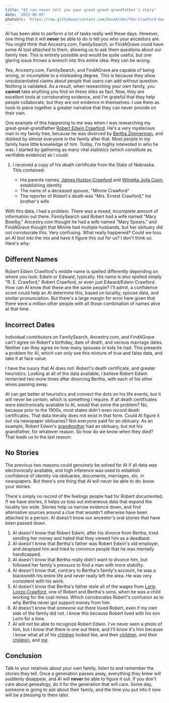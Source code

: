 ```yaml
---
title: "AI can never tell you your great-great-grandfather's story"
date: '2023-06-03'
photoSrc: 'https://raw.githubusercontent.com/DaveAldon/The-Crawford-Genealogy-Compendium/main/public/resources/posts/grandfather-story.png'
---
```


AI has been able to perform a lot of tasks really well these days. However, one thing that it will **never** be able to do is tell you who your ancestors are. You might think that Ancestry.com, FamilySearch, or FindAGrave could have some AI tool attached to them, allowing us to ask them questions about our family tree. This is entirely possible and would be quite useful, but one glaring issue throws a wrench into this entire idea: they can be wrong.

Yes, Ancestry.com, FamilySearch, and FindAGrave are capable of being wrong, or incomplete to a misleading degree. This is because they allow unsubstantiated claims about people that users can add without question. Nothing is validated. As a result, when researching your own family, you **cannot** take anything you find on these sites as fact. Now, they _are_ excellent tools at corroborating evidence, and I'm grateful that they help people collaborate, but they are not evidence in themselves. I use them as tools to piece together a greater narrative that they can never provide on their own.

One example of this happening to me was when I was researching my great-great-grandfather [Robert Edwin Crawford](https://www.crawfordlineage.com/person/0e2f186b-55b7-496f-8541-2a10b40f2863). He's a very mysterious man in my family tree, because he was divorced by [Bertha Zimmerman](https://www.crawfordlineage.com/person/8a783f16-9ff4-448e-8234-9221aa196e89), and disliked by almost everyone in the family after that. Most people in my family have little knowledge of him. Today, I'm highly interested in who he was. I started by gathering as many vital statistics (which constitute as verifiable evidence) as I could:

1. I received a copy of his death certificate from the State of Nebraska. This contained:

   - His parents names, [James Huston Crawford](https://www.crawfordlineage.com/person/feb49296-d16e-4487-b44d-c5b4f09e5a5d) and [Wilnetta Julia Coon](https://www.crawfordlineage.com/person/6d336512-b995-4c84-b202-64741760940d), establishing identity
   - The name of a deceased spouse, "Minnie Crawford"
   - The reporter of Robert's death was "Mrs. Ernest Crawford," his brother's wife

With this data, I had a problem. There was a mixed, incomplete amount of information out there. FamilySearch said Robert had a wife named "Mary Bowlby," Ancestry.com thought he had a wife named "Mary Spears," and FindAGrave thought that Minnie had multiple husbands, but her obituary did not corroborate this. Very confusing. What really happened? Could we toss an AI tool into the mix and have it figure this out for us? I don't think so. Here's why:

## Different Names

Robert Edwin Crawford's middle name is spelled differently depending on where you look: Edwin or Edward, typically. His name is also spelled simply "R. E. Crawford," Robert Crawford, or even just Edward/Edwin Crawford. How can AI know that these are the same people? I'll admit, a confidence score could help an AI determine this, based on locality, spouse data, and similar pronunciation. But there's a large margin for error here given that there were a million other people with all those combination of names alive at that time.

## Incorrect Dates

Individual contributors on FamilySearch, Ancestry.com, and FindAGrave can't agree on Robert's birthday, date of death, and various marriage dates. Neither can they agree on how many spouses or kids he had. This presents a problem for AI, which can only see this mixture of true and false data, and take it at face value.

I have the luxury that AI does not: Robert's death certificate, and greater heuristics. Looking at all of the data available, I believe Robert Edwin remarried two more times after divorcing Bertha, with each of his other wives passing away.

AI can get better at heuristics and connect the dots on his life events, but it will never be _certain_, which is something I require. If all death certificates were electronically available to AI, would that solve the problem? No, because prior to the 1900s, most states didn't even _record_ death certificates. That data literally does not exist in that form. Could AI figure it out via newspaper obituaries? Not everyone paid for an obituary. As an example, Robert Edwin's [grandmother](https://www.crawfordlineage.com/person/00c70b8a-4da4-4af6-bfc5-b27a32e0d41d) had an obituary, but not his grandfather, for whatever reason. So how do we know when they died? That leads us to the last reason:

## No Stories

The previous two reasons could genuinely be solved for AI if all data was electronically available, and high inference was used to establish confidence of identity via obituaries, documents, marriages, etc. in newspapers. But there's one thing that AI will never be able to do: know your stories.

There's simply no record of the feelings people had for Robert documented. If we have stories, it helps us toss out extraneous data that expand the locality too wide. Stories help us narrow evidence down, and find alternative sources around a clue that wouldn't otherwise have been attached to a person. AI doesn't know our ancestor's oral stories that have been passed down.

1. AI doesn't know that Robert Edwin, after his divorce from Bertha, tried sending her money and hated that they viewed him as a deadbeat.
2. AI doesn't know that Bertha's father was Robert Edwin's old employer, and despised him and tried to convince people that he was mentally handicapped.
3. AI doesn't know that Bertha really didn't want to divorce him, but followed her family's pressure to find a man with more stability.
4. AI doesn't know that, contrary to Bertha's family's account, he was a blacksmith his entire life and never really left the area. He was very consistent with his work.
5. AI doesn't know that Bertha's father stole all of the wages from [Lorin Lonzo Crawford](https://www.crawfordlineage.com/person/5999039a-efb7-4cb7-b1f9-6d04804b9aba), one of Robert and Bertha's sons, when he was a child working for the coal mines. Which corroborates Robert's confusion as to why Bertha never got support money from him.
6. AI doesn't know that _someone_ out there loved Robert, even if my own side of the family did not. I know this because Robert lived with his son Lorin for a time.
7. AI will not be able to recognize Robert Edwin. I've never seen a photo of him, but I know that there is one out there, and I'll know it's him because I know what all of his [children](https://www.crawfordlineage.com/person/7e4764cd-f9f1-4a5b-ae73-a381445752f0) looked like, and their [children](https://www.crawfordlineage.com/person/9e9f1aee-0956-49a1-8fe6-aa820bb79d4d), and their [children](https://www.crawfordlineage.com/person/d1c589c3-d35c-48f0-af1f-0040da00a53f), and [me](https://www.crawfordlineage.com/person/b14745c4-3d98-4bc3-a4d0-7e973c8a88ac).

## Conclusion

Talk to your relatives about your own family, listen to and remember the stories they tell. Once a generation passes away, everything they knew will suddenly disappear, and AI will **never** be able to figure it out. If you don't care about genealogy, do it for the generation that will care. Some day, someone is going to ask about their family, and the time you put into it now will be a blessing to them later.
